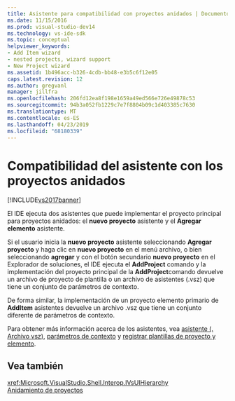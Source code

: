 ```yaml
---
title: Asistente para compatibilidad con proyectos anidados | Documentos de Microsoft
ms.date: 11/15/2016
ms.prod: visual-studio-dev14
ms.technology: vs-ide-sdk
ms.topic: conceptual
helpviewer_keywords:
- Add Item wizard
- nested projects, wizard support
- New Project wizard
ms.assetid: 1b496acc-b326-4cdb-bb48-e3b5c6f12e05
caps.latest.revision: 12
ms.author: gregvanl
manager: jillfra
ms.openlocfilehash: 206fd12ea8f198e1659a49ed566e726e49878c53
ms.sourcegitcommit: 94b3a052fb1229c7e7f8804b09c1d403385c7630
ms.translationtype: MT
ms.contentlocale: es-ES
ms.lasthandoff: 04/23/2019
ms.locfileid: "68180339"
---
```

# <a name="wizard-support-for-nested-projects"></a>Compatibilidad del asistente con los proyectos anidados
[!INCLUDE[vs2017banner](../../includes/vs2017banner.md)]

El IDE ejecuta dos asistentes que puede implementar el proyecto principal para proyectos anidados: el **nuevo proyecto** asistente y el **Agregar elemento** asistente.  
  
 Si el usuario inicia la **nuevo proyecto** asistente seleccionando **Agregar proyecto** y haga clic en **nuevo proyecto** en el menú archivo, o bien seleccionando **agregar** y con el botón secundario **nuevo proyecto** en el Explorador de soluciones, el IDE ejecuta el **AddProject** comando y la implementación del proyecto principal de la **AddProject**comando devuelve un archivo de proyecto de plantilla o un archivo de asistentes (.vsz) que tiene un conjunto de parámetros de contexto.  
  
 De forma similar, la implementación de un proyecto elemento primario de **AddItem** asistentes devuelve un archivo .vsz que tiene un conjunto diferente de parámetros de contexto.  
  
 Para obtener más información acerca de los asistentes, vea [asistente (. Archivo vsz)](../../extensibility/internals/wizard-dot-vsz-file.md), [parámetros de contexto](../../extensibility/internals/context-parameters.md) y [registrar plantillas de proyecto y elemento](../../extensibility/internals/registering-project-and-item-templates.md).  
  
## <a name="see-also"></a>Vea también  
 <xref:Microsoft.VisualStudio.Shell.Interop.IVsUIHierarchy>   
 [Anidamiento de proyectos](../../extensibility/internals/nesting-projects.md)
